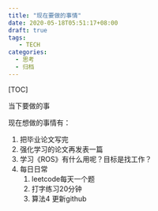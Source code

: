 ```yaml
---
title: "现在要做的事情"
date: 2020-05-18T05:51:17+08:00
draft: true
tags: 
   - TECH
categories:
  - 思考
  - 归档
---
```


[TOC]

当下要做的事

<!--more-->

现在想做的事情有：

1. 把毕业论文写完
2. 强化学习的论文再发表一篇
3. 学习《ROS》有什么用呢？目标是找工作？
4. 每日日常
    1. leetcode每天一个题
    2. 打字练习20分钟
    3. 算法4 更新github
